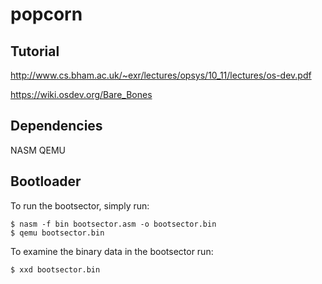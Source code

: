 # popcorn

## Tutorial

http://www.cs.bham.ac.uk/~exr/lectures/opsys/10_11/lectures/os-dev.pdf

https://wiki.osdev.org/Bare_Bones

## Dependencies

NASM
QEMU

## Bootloader

To run the bootsector, simply run:

```
$ nasm -f bin bootsector.asm -o bootsector.bin
$ qemu bootsector.bin
```

To examine the binary data in the bootsector run:

```
$ xxd bootsector.bin
```
